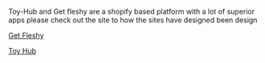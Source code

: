 Toy-Hub and Get fleshy are a shopify based platform with a lot of superior apps please check out the site to how the sites have designed been design 

<a href="[http://github.com/metafetish/buttplug-csharp](https://getfleshy.com/)">Get Fleshy</a>

<a href="[http://github.com/metafetish/buttplug-csharp](https://toy-hub.com/)https://toy-hub.com/)">Toy Hub</a>
